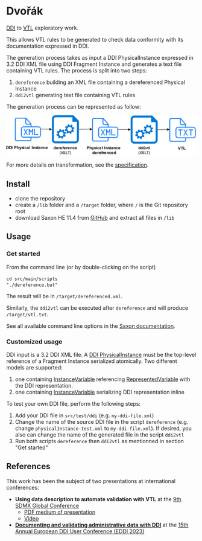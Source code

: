 # Dvořák

[DDI](https://ddialliance.org/) to [VTL](https://sdmx.org/?page_id=5096) exploratory work.

This allows VTL rules to be generated to check data conformity with its documentation expressed in DDI.

The generation process takes as input a DDI PhysicalInstance expressed in 3.2 DDI XML file using DDI Fragment Instance and generates a text file containing VTL rules. The process is split into two steps: 

1. `dereference` building an XML file containing a dereferenced Physical Instance 
2. `ddi2vtl` generating text file containing VTL rules

The generation process can be represented as follow:

![](./img/vtl-generation-process.svg)

For more details on transformation, see the [specification](./specifcation.md).

## Install

- clone the repository
- create a `/lib` folder and a `/target` folder, where `/` is the Git repository root
- download Saxon HE 11.4 from [GitHub](https://github.com/Saxonica/Saxon-HE/blob/main/11/Java/SaxonHE11-4J.zip) and extract all files in `/lib`

## Usage

### Get started

From the command line (or by double-clicking on the script)
```
cd src/main/scripts
"./dereference.bat"
```

The result will be in `/target/dereferenced.xml`.

Similarly, the `ddi2vtl` can be executed after `dereference` and will produce `/target/vtl.txt`.

See all available command line options in the [Saxon documentation](https://www.saxonica.com/documentation11/index.html#!using-xsl/commandline).

### Customized usage

DDI input is a 3.2 DDI XML file. A [DDI PhysicalInstance](https://ddialliance.github.io/ddimodel-web/DDI-L-3.3/item-types/PhysicalInstance/) must be the top-level reference of a Fragment Instance serialized atomically.
Two different models are supported:
1. one containing [InstanceVariable](https://ddialliance.github.io/ddimodel-web/DDI-L-3.3/item-types/Variable/) referencing [RepresentedVariable](https://ddialliance.github.io/ddimodel-web/DDI-L-3.3/item-types/RepresentedVariable/) with the DDI representation.
2. one containing [InstanceVariable](https://ddialliance.github.io/ddimodel-web/DDI-L-3.3/item-types/Variable/) serializing DDI representation inline

To test your own DDI file, perform the following steps:
1. Add your DDI file in `src/test/ddi` (e.g. `my-ddi-file.xml`)
2. Change the name of the source DDI file in the script `dereference` (e.g. change `physicalInstance-test.xml` to `my-ddi-file.xml`). If desired, you also can change the name of the generated file in the script `ddi2vtl`
3. Run both scripts `dereference` then `ddi2vtl` as mentionned in section "Get started"

## References

This work has been the subject of two presentations at international conferences:
- **Using data description to automate validation with VTL** at the [9th SDMX Global Conference](https://www.sdmx2023.org/)
  - [PDF medium of presentation](https://www.sdmx2023.org/plenary/SESSION_4/Thomas%20Dubois-%20Franck%20Cotton%20-%20FINAL.pdf)
  - [Video](https://youtu.be/7F9dQevApJA?t=9643)
- [**Documenting and validating administrative data with DDI**](https://zenodo.org/records/10259088) at the [15th Annual European DDI User Conference (EDDI 2023)](https://www.eddi-conferences.eu/)